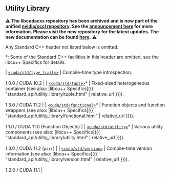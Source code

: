 ## Utility Library

:warning: **The libcudacxx repository has been archived and is now part of the unified [nvidia/cccl repository](https://github.com/nvidia/cccl). See the [announcement here](https://github.com/NVIDIA/cccl/discussions/520) for more information. Please visit the new repository for the latest updates. The new documentation can be found [here](https://nvidia.github.io/cccl/libcudacxx/).** :warning:

Any Standard C++ header not listed below is omitted.

*: Some of the Standard C++ facilities in this header are omitted, see the
libcu++ Specifics for details.

| [`<cuda/std/type_traits>`] | Compile-time type introspection.                                                                                                             <br/><br/> 1.0.0 / CUDA 10.2 |
| [`<cuda/std/tuple>`]*      | Fixed-sized heterogeneous container (see also: [libcu++ Specifics]({{ "standard_api/utility_library/tuple.html" | relative_url }})).         <br/><br/> 1.3.0 / CUDA 11.2 |
| [`<cuda/std/functional>`]* | Function objects and function wrappers (see also: [libcu++ Specifics]({{ "standard_api/utility_library/functional.html" | relative_url }})). <br/><br/> 1.1.0 / CUDA 11.0 (Function Objects) |
| [`<cuda/std/utility>`]*    | Various utility components (see also: [libcu++ Specifics]({{ "standard_api/utility_library/utility.html" | relative_url }})).                <br/><br/> 1.3.0 / CUDA 11.2 (`pair`) |
| [`<cuda/std/version>`]     | Compile-time version information (see also: [libcu++ Specifics]({{ "standard_api/utility_library/version.html" | relative_url }})).          <br/><br/> 1.2.0 / CUDA 11.1 |


[`<cuda/std/type_traits>`]: https://en.cppreference.com/w/cpp/header/type_traits
[`<cuda/std/tuple>`]: https://en.cppreference.com/w/cpp/header/tuple
[`<cuda/std/functional>`]: https://en.cppreference.com/w/cpp/header/functional
[`<cuda/std/utility>`]: https://en.cppreference.com/w/cpp/header/utility
[`<cuda/std/version>`]: https://en.cppreference.com/w/cpp/header/version
